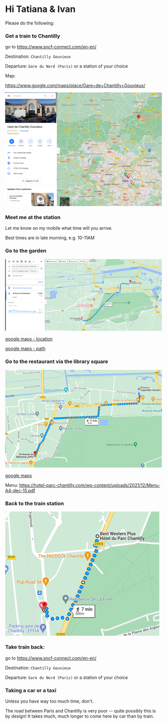 # Hi Tatiana & Ivan

Please do the following:

### Get a train to Chantilly

go to https://www.sncf-connect.com/en-en/

Destination: `Chantilly Gouvieux`

Departure:  `Gare du Nord (Paris)` or a station of your choice

Map:

https://www.google.com/maps/place/Gare+de+Chantilly+Gouvieux/

![image-20220418121038989](README.assets/image-20220418121038989.png)

### Meet me at the station

Let me know on my mobile what time will you arrive.

Best times are in late morning, e.g. 10-11AM



### Go to the garden

![image-20220418121440896](README.assets/image-20220418121440896.png)



[google maps - location](https://goo.gl/maps/wH99sMrZzCcGBBqN8)

[google maps - path](https://www.google.com/maps/dir/Gare+de+Chantilly+Gouvieux,+Chantilly/Princes'+Vegetable+Garden,+17+Rue+de+la+Faisanderie,+60500+Chantilly/@49.1914707,2.4634911,16z/data=!4m19!4m18!1m10!1m1!1s0x47e6486d98a16097:0x9768704619842cbd!2m2!1d2.459592!2d49.187611!3m4!1m2!1d2.4627525!2d49.1877121!3s0x47e6486d5afa4bad:0x4c8b181246817a12!1m5!1m1!1s0x47e648183b8817ed:0x11daa56d0fc3a2ac!2m2!1d2.4760555!2d49.1956623!3e2)



### Go to the restaurant via the library square

![image-20220418123757289](README.assets/image-20220418123757289.png)

[google maps](https://www.google.com/maps/dir/Princes'+Vegetable+Garden,+17+Rue+de+la+Faisanderie,+60500+Chantilly/49.1902069,2.4630301/@49.1923781,2.463508,16.29z/data=!4m14!4m13!1m10!1m1!1s0x47e648183b8817ed:0x11daa56d0fc3a2ac!2m2!1d2.4760555!2d49.1956623!3m4!1m2!1d2.4672735!2d49.1933137!3s0x47e6481442644565:0x6f1a9da13c0eb9e1!1m0!3e2)

Menu: https://hotel-parc-chantilly.com/wp-content/uploads/2021/12/Menu-A4-dec-15.pdf 



### Back to the train station

![image-20220418121846143](README.assets/image-20220418121846143.png)



### Take train back:



go to https://www.sncf-connect.com/en-en/

Destination: `Chantilly Gouvieux`

Departure:  `Gare du Nord (Paris)` or a station of your choice



### Taking a car or a taxi

Unless you have way too much time, don't.

The road between Paris and Chantilly is very poor -- quite possibly this is by design! It takes much, much longer to come here by car than by train.





